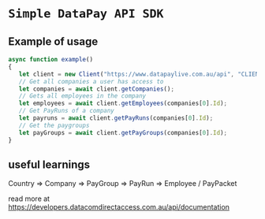 # `Simple DataPay API SDK`

## Example of usage

```typescript
async function example()
{
   let client = new Client("https://www.datapaylive.com.au/api", "CLIENT_ID", "CLIENT_SECRET");
   // Get all companies a user has access to
   let companies = await client.getCompanies();
   // Gets all employees in the company
   let employees = await client.getEmployees(companies[0].Id);
   // Get PayRuns of a company
   let payruns = await client.getPayRuns(companies[0].Id);
   // Get the paygroups
   let payGroups = await client.getPayGroups(companies[0].Id);
}
```

## useful learnings 

Country => Company => PayGroup => PayRun => Employee / PayPacket

read more at https://developers.datacomdirectaccess.com.au/api/documentation
